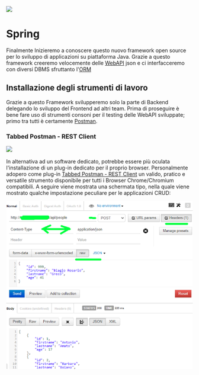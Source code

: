 <img src="https://spring.io/favicon.svg" height="48px"/>

# Spring

Finalmente Inizieremo a conoscere questo nuovo framework open source per lo sviluppo di applicazioni su piattaforma Java.
Grazie a questo framework creeremo velocemente delle [WebAPI](https://en.wikipedia.org/wiki/Web_API) json e ci interfacceremo con diversi DBMS sfruttanto l'[ORM](https://it.wikipedia.org/wiki/Object-relational_mapping)

## Installazione degli strumenti di lavoro

Grazie a questo Framework svilupperemo solo la parte di Backend delegando lo sviluppo del Frontend ad altri team.
Prima di proseguire è bene fare uso di strumenti consoni per il testing delle WebAPI sviluppate; primo tra tutti è certamente [Postman](https://www.postman.com).

### Tabbed Postman - REST Client

<img src="https://github.com/oznu/postman-chrome-extension-legacy/blob/master/chrome/icon_48.png" height="24px"/>

In alternativa ad un software dedicato, potrebbe essere più oculata l'installazione di un plug-in dedicato per il proprio browser.
Personalmente adopero come plug-in [Tabbed Postman - REST Client](https://chrome.google.com/webstore/detail/tabbed-postman-rest-clien/coohjcphdfgbiolnekdpbcijmhambjff)
un valido, pratico e versatile strumento disponibile per tutti i Browser Chrome/Chromium compatibili.
A seguire viene mostrata una schermata tipo, nella quale viene mostrato qualche impostazione peculiare per le applicazioni CRUD:

<img src="./spring/notes.png"/>
